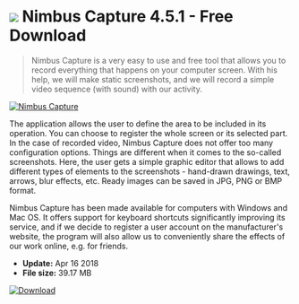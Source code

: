 # ![](https://cdn.softexe.net/static/icon/b/nimbus-capture-10383.png) Nimbus Capture 4.5.1 - Free Download

> Nimbus Capture is a very easy to use and free tool that allows you to record everything that happens on your computer screen. With his help, we will make static screenshots, and we will record a simple video sequence (with sound) with our activity.

[![Nimbus Capture](https://gallery.dpcdn.pl/imgc/Tools/80417/g_-_420x350_1.5_-_x58a90706-db8d-4635-a06e-0465503ce8cd.png)](https://softexe.net/win/multimedia/image-capture/nimbus-capture:pRchc.html)

The application allows the user to define the area to be included in its operation. You can choose to register the whole screen or its selected part. In the case of recorded video, Nimbus Capture does not offer too many configuration options. Things are different when it comes to the so-called screenshots. Here, the user gets a simple graphic editor that allows to add different types of elements to the screenshots - hand-drawn drawings, text, arrows, blur effects, etc. Ready images can be saved in JPG, PNG or BMP format.
 
 Nimbus Capture has been made available for computers with Windows and Mac OS. It offers support for keyboard shortcuts significantly improving its service, and if we decide to register a user account on the manufacturer's website, the program will also allow us to conveniently share the effects of our work online, e.g. for friends.


- **Update:** Apr 16 2018
- **File size:** 39.17 MB

[![Download](https://cdn.softexe.net/static/img/download.png)](https://softexe.net/win/multimedia/image-capture/nimbus-capture:pRchc.html)

